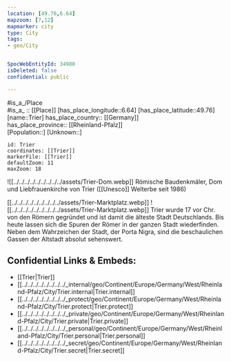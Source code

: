 ```yaml
---
location: [49.76,6.64] 
mapzoom: [7,12] 
mapmarker: city 
type: City
tags:
- geo/City


SpocWebEntityId: 34980
isDeleted: false
confidential: public

---
```

#is_a_/Place  
#is_a_ :: [[Place]] 
[has_place_longitude::6.64] 
[has_place_latitude::49.76] 
[name::Trier] 
has_place_country:: [[Germany]]  
has_place_province:: [[Rheinland-Pfalz]]  
[Population::] 
[Unknown::] 


```leaflet
id: Trier
coordinates: [[Trier]] 
markerFile: [[Trier]] 
defaultZoom: 11 
maxZoom: 18
```


![[../../../../../../../../../assets/Trier-Dom.webp]] 
Römische Baudenkmäler, Dom und Liebfrauenkirche von Trier ([[Unesco]] Welterbe seit 1986)

[[../../../../../../../../../assets/Trier-Marktplatz.webp]] 
![[../../../../../../../../../assets/Trier-Marktplatz.webp]]
Trier wurde 17 vor Chr. von den Römern gegründet 
und ist damit die älteste Stadt Deutschlands. 
Bis heute lassen sich die Spuren der Römer in der ganzen Stadt wiederfinden. 
Neben dem Wahrzeichen der Stadt, der Porta Nigra, 
sind die beschaulichen Gassen der Altstadt absolut sehenswert.

## Confidential Links & Embeds: 
- [[Trier|Trier]]  
- [[../../../../../../../../_internal/geo/Continent/Europe/Germany/West/Rheinland-Pfalz/City/Trier.internal|Trier.internal]] 
- [[../../../../../../../../_protect/geo/Continent/Europe/Germany/West/Rheinland-Pfalz/City/Trier.protect|Trier.protect]] 
- [[../../../../../../../../_private/geo/Continent/Europe/Germany/West/Rheinland-Pfalz/City/Trier.private|Trier.private]] 
- [[../../../../../../../../_personal/geo/Continent/Europe/Germany/West/Rheinland-Pfalz/City/Trier.personal|Trier.personal]] 
- [[../../../../../../../../_secret/geo/Continent/Europe/Germany/West/Rheinland-Pfalz/City/Trier.secret|Trier.secret]] 
